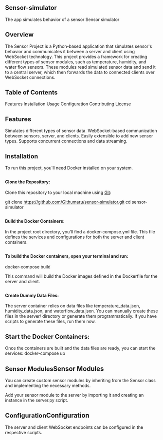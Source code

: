## <span style="font-size:20px;">Sensor-simulator</span>
The app simulates behavior of a sensor
Sensor simulator

## <span style="font-size:20px;">Overview</span>
The Sensor Project is a Python-based application that simulates sensor's behavior and communicates it between a server and client using WebSocket technology. 
This project provides a framework for creating different types of sensor modules, such as temperature, humidity, and water flow sensors. These modules read simulated sensor data and send it to a central 
server, which then forwards the data to connected clients over WebSocket connections.

## <span style="font-size:20px;">Table of Contents</span>
Features
Installation
Usage
Configuration
Contributing
License

## <span style="font-size:20px;">Features</span>
Simulates different types of sensor data.
WebSocket-based communication between sensors, server, and clients.
Easily extensible to add new sensor types.
Supports concurrent connections and data streaming.

## <span style="font-size:20px;">Installation</span>

To run this project, you'll need Docker installed on your system.

## <span style="font-size:14px;">Clone the Repository:</span>

Clone this repository to your local machine using [Git](https://git-scm.com/):

git clone https://github.com/Githumaru/sensor-simulator.git
cd sensor-simulator

## <span style="font-size:14px;">Build the Docker Containers:</span>

In the project root directory, you'll find a docker-compose.yml file. This file defines the services and configurations for both the server and client containers.

## <span style="font-size:14px;">To build the Docker containers, open your terminal and run:</span>
docker-compose build

This command will build the Docker images defined in the Dockerfile for the server and client.

## <span style="font-size:14px;">Create Dummy Data Files:</span>

The server container relies on data files like temperature_data.json, humidity_data.json, and waterflow_data.json. You can manually create these files in the server/ directory or generate them programmatically. If you have scripts to generate these files, run them now.

## <span style="font-size:20px;">Start the Docker Containers:</span>

Once the containers are built and the data files are ready, you can start the services:
docker-compose up

## <span style="font-size:20px;">Sensor Modules</span>Sensor Modules
You can create custom sensor modules by inheriting from the Sensor class and implementing the necessary methods.

Add your sensor module to the server by importing it and creating an instance in the server.py script.

## <span style="font-size:20px;">Configuration</span>Configuration
The server and client WebSocket endpoints can be configured in the respective scripts.

